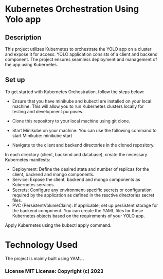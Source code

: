  # Kubernetes Orchestration Using Yolo app

## Description
This project utilizes Kubernetes to orchestrate the YOLO app on a cluster and expose it for access. YOLO  application consists of a client and backend component. The project ensures seamless deployment and management of the app using Kubernetes.

## Set up
To get started with  Kubernetes Orchestration, follow the steps below:

* Ensure that you have minikube and kubectl are installed on your local machine. This will allow  you to run Kubernetes clusters locally for testing and development purposes.

* Clone this repository to your local machine using git clone.

* Start Minikube on your machine. You can use the following command to start Minikube:
minikube start
* Navigate to the client and backend directories in the cloned repository.

In each directory (client, backend and database), create the necessary Kubernetes manifests:

* Deployment:   Define the desired state and number of replicas for the client, backend and mongo components.
* Service:  Expose the client, backend and mongo components as Kubernetes services.
* Secrets:  Configure any environment-specific secrets or configuration required by the application as defined in the resctive directories secret files.
* PVC (PersistentVolumeClaim): If applicable, set up persistent storage for the backend component.
You can create the YAML files for these Kubernetes objects based on the requirements of your YOLO app.

Apply Kubernetes using the kubectl apply command. 

# Technology Used
The project is mainly built using YAML .

### License MIT License: Copyright (c) 2023



